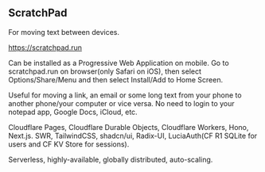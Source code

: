 ## ScratchPad
  
For moving text between devices.  
  
https://scratchpad.run  
  
Can be installed as a Progressive Web Application on mobile. Go to scratchpad.run on browser(only Safari on iOS), then select Options/Share/Menu and then select Install/Add to Home Screen.   
  
Useful for moving a link, an email or some long text from your phone to another phone/your computer or vice versa. No need to login to your notepad app, Google Docs, iCloud, etc.  
  
Cloudflare Pages, Cloudflare Durable Objects, Cloudflare Workers, Hono, Next.js. SWR, TailwindCSS, shadcn/ui, Radix-UI, LuciaAuth(CF R1 SQLite for users and CF KV Store for sessions).  
  
Serverless, highly-available, globally distributed, auto-scaling.  

